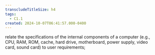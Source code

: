 ```yaml
---
transcludeTitleSize: h4
tags:
  - C1.1
created: 2024-10-07T06:41:57.000-0400
---
```

relate the specifications of the internal components of a computer (e.g., CPU, RAM, ROM, cache, hard drive, motherboard, power supply, video card, sound card) to user requirements;